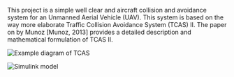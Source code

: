 This project is a simple well clear and aircraft collision and avoidance system for an
Unmanned Aerial Vehicle (UAV). This system is based on the way more elaborate
Traffic Collision Avoidance System (TCAS) II. The paper on by Munoz
[Munoz, 2013] provides a detailed description and mathematical formulation of TCAS
II.

![Example diagram of TCAS](https://i.imgur.com/P6ZKe6U.png)

![Simulink model](https://i.imgur.com/yYMO9Ad.png)
